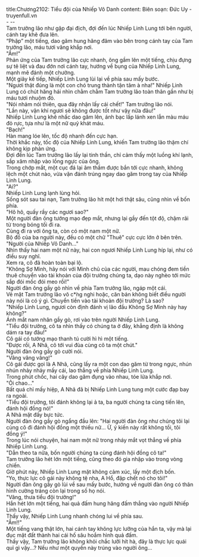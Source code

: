 title:Chương2102: Tiểu đội của Nhiếp Vô Danh
content:
Biên soạn: Đức Uy - truyenfull.vn<br>- --<br>Tam trưởng lão như gặp đại địch, đợi đến lúc Nhiếp Linh Lung tới bên người, cánh tay khẽ đưa lên.<br>“Phập” một tiếng, dao găm hung hăng đâm vào bên trong cánh tay của Tam trưởng lão, máu tươi văng khắp nơi.<br>"Ầm!"<br>Phản ứng của Tam trưởng lão cực nhanh, ông gầm lên một tiếng, chịu đựng sự tê liệt và đau đớn nơi cánh tay, hướng về bụng của Nhiếp Linh Lung, mạnh mẽ đánh một chưởng.<br>Một giây kế tiếp, Nhiếp Linh Lung lùi lại về phía sau mấy bước.<br>"Ngươi thật đúng là một con chó trung thành tận tâm à nha!" Nhiếp Linh Lung có chút hăng hái nhìn chằm chằm Tam trưởng lão toàn thân gần như bị máu tươi nhuộm đỏ.<br>"Nói nhảm nói thiên, qua đây nhận lấy cái chết!" Tam trưởng lão nói.<br>"Lần này, vận khí ngươi sẽ không được tốt như vậy nữa đâu!"<br>Nhiếp Linh Lung khẽ nhấc dao găm lên, ánh bạc lấp lánh xen lẫn màu máu đỏ rực, tựa như là một nữ quỷ khát máu.<br>"Bạch!"<br>Hàn mang lóe lên, tốc độ nhanh đến cực hạn.<br>Thời khắc này, tốc độ của Nhiếp Linh Lung, khiến Tam trưởng lão thậm chí không kịp phản ứng.<br>Đợi đến lúc Tam trưởng lão lấy lại tinh thần, chỉ cảm thấy một luồng khí lạnh, sắp xâm nhập vào lồng ngực của ông.<br>Trong chớp mắt, một cục đá lại âm thầm được bắn tới cực nhanh, không lệch một chút nào, vừa vặn đánh trúng ngay dao găm trong tay của Nhiếp Linh Lung.<br>"Ai?"<br>Nhiếp Linh Lung lạnh lùng hỏi.<br>Sống sót sau tai nạn, Tam trưởng lão hít một hơi thật sâu, cũng nhìn về bốn phía.<br>"Hô hô, quấy rầy các ngươi sao?"<br>Một người đàn ông tướng mạo đẹp mắt, nhưng lại gầy đến tột độ, chậm rãi từ trong bóng tối đi ra.<br>Cùng đi ra với ông ta, còn có một nam một nữ.<br>Bộ đồ của ba người này, đều có một chữ "Thuê" cực cực lớn ở bên trên.<br>"Người của Nhiếp Vô Danh..."<br>Nhìn thấy hai nam một nữ này, hai con ngươi Nhiếp Linh Lung híp lại, như có điều suy nghĩ.<br>Xem ra, cô đã hoàn toàn bại lộ.<br>"Không Sợ Minh, hãy nói với Minh chủ của các người, mau chóng đem tiền thuê chuyển vào tài khoản của đội trưởng chúng ta, dạo này nghèo tới mức sắp đói mốc đói meo rồi!"<br>Người đàn ông gầy gò nhìn về phía Tam trưởng lão, ngáp một cái.<br>Vẻ mặt Tam trưởng lão vô c*̀ng nghi hoặc, căn bản không biết điều người này nói là có ý gì. Chuyển tiền vào tài khoản đội trưởng? Là sao?<br>"Nhiếp Linh Lung, ngươi còn định đánh vị lão đầu Không Sợ Minh này hay không?"<br>Ánh mắt nam nhân gầy gò, rơi vào trên người Nhiếp Linh Lung.<br>"Tiểu đội trưởng, cô ta nhìn thấy có chúng ta ở đây, khẳng định là không dám ra tay đâu!"<br>Cô gái có tướng mạo thanh tú cười hì hì một tiếng.<br>"Được rồi, A Nhã, cô tới vui đùa cùng cô ta một chút."<br>Người đàn ông gầy gò cười nói.<br>"Vâng vâng vâng!"<br>Cô gái được gọi là A Nhã, cũng lấy ra một con dao găm từ trong ngực, nhún nhún nhảy nhảy mấy cái, lao thẳng về phía Nhiếp Linh Lung.<br>Trong phút chốc, hai cây dao găm đụng vào nhau, tóe lửa khắp nơi.<br>"Ôi chao..."<br>Bất quá chỉ mấy hiệp, A Nhã đã bị Nhiếp Linh Lung tung một cước đạp bay ra ngoài.<br>"Tiểu đội trưởng, tôi đánh không lại ả ta, ba người chúng ta cùng tiến lên, đánh hội đồng nó!"<br>A Nhã mặt đầy bực tức.<br>Người đàn ông gầy gò ngẩng đầu lên: "Hai người đàn ông như chúng tôi lại cùng cô đi đánh hội đồng một thiếu nữ... Ừ, ý kiến này rất không tồi, tôi đồng ý!"<br>Trong lúc nói chuyện, hai nam một nữ trong nháy mắt vọt thẳng về phía Nhiếp Linh Lung.<br>"Dẫn theo ta nữa, bốn người chúng ta cùng đánh hội đồng cô ta!"<br>Tam trưởng lão hét lớn một tiếng, cũng theo đó gia nhập vào trong vòng chiến.<br>Giờ phút này, Nhiếp Linh Lung mặt không cảm xúc, lấy một địch bốn.<br>"Yo, thực lực cô gái này không tệ nha, A Hổ, đập chết nó cho tôi!"<br>Người đàn ông gầy gò lùi về sau mấy bước, hướng về người đàn ông có thân hình cường tráng còn lại trong số họ nói.<br>"Vâng, thưa tiểu đội trưởng!"<br>Hắn hét lớn một tiếng, hai quả đấm hung hăng đấm thẳng vào người Nhiếp Linh Lung.<br>Thấy vậy, Nhiếp Linh Lung nhanh chóng lui về phía sau.<br>"Ầm!!"<br>Một tiếng vang thật lớn, hai cánh tay không lực lưỡng của hắn ta, vậy mà lại đục mặt đất thành hai cái hố sâu hoắm hình quả đấm.<br>Thấy vậy, Tam trưởng lão không khỏi chắc lưỡi hít hà, đây là thực lực quái quỉ gì vậy...? Nếu như một quyền này trúng vào người ông...